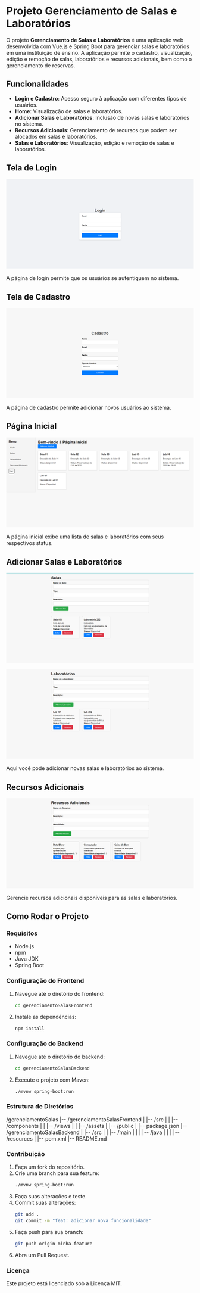 # Projeto Gerenciamento de Salas e Laboratórios

O projeto **Gerenciamento de Salas e Laboratórios** é uma aplicação web desenvolvida com Vue.js e Spring Boot para gerenciar salas e laboratórios em uma instituição de ensino. A aplicação permite o cadastro, visualização, edição e remoção de salas, laboratórios e recursos adicionais, bem como o gerenciamento de reservas.

## Funcionalidades

- **Login e Cadastro**: Acesso seguro à aplicação com diferentes tipos de usuários.
- **Home**: Visualização de salas e laboratórios.
- **Adicionar Salas e Laboratórios**: Inclusão de novas salas e laboratórios no sistema.
- **Recursos Adicionais**: Gerenciamento de recursos que podem ser alocados em salas e laboratórios.
- **Salas e Laboratórios**: Visualização, edição e remoção de salas e laboratórios.

## Tela de Login

![Tela de Login](./docs/login.png)

A página de login permite que os usuários se autentiquem no sistema.

## Tela de Cadastro

![Tela de Cadastro](./docs/cadastro.png)

A página de cadastro permite adicionar novos usuários ao sistema.

## Página Inicial

![Página Inicial](./docs/home.png)

A página inicial exibe uma lista de salas e laboratórios com seus respectivos status.

## Adicionar Salas e Laboratórios

![Adicionar Salas](./docs/adicionar-salas.png)

![Adicionar Laboratórios](./docs/adicionar-laboratorios.png)

Aqui você pode adicionar novas salas e laboratórios ao sistema.

## Recursos Adicionais

![Recursos Adicionais](./docs/recursos-adicionais.png)

Gerencie recursos adicionais disponíveis para as salas e laboratórios.

## Como Rodar o Projeto

### Requisitos

- Node.js
- npm
- Java JDK
- Spring Boot

### Configuração do Frontend

1. Navegue até o diretório do frontend:
   ```bash
   cd gerenciamentoSalasFrontend
2. Instale as dependências:
   ```bash
   npm install

### Configuração do Backend

1. Navegue até o diretório do backend:
   ```bash
   cd gerenciamentoSalasBackend
2. Execute o projeto com Maven:
   ```bash
   ./mvnw spring-boot:run

### Estrutura de Diretórios

/gerenciamentoSalas
|-- /gerenciamentoSalasFrontend
|   |-- /src
|   |   |-- /components
|   |   |-- /views
|   |   |-- /assets
|   |-- /public
|   |-- package.json
|-- /gerenciamentoSalasBackend
|   |-- /src
|   |   |-- /main
|   |   |   |-- /java
|   |   |   |-- /resources
|   |-- pom.xml
|-- README.md

### Contribuição

1. Faça um fork do repositório.
2. Crie uma branch para sua feature:
   ```bash
   ./mvnw spring-boot:run
3. Faça suas alterações e teste.
4. Commit suas alterações:
   ```bash
   git add .
   git commit -m "feat: adicionar nova funcionalidade"
5. Faça push para sua branch:
   ```bash
   git push origin minha-feature
6. Abra um Pull Request.

### Licença

Este projeto está licenciado sob a Licença MIT.